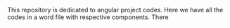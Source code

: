 
This repository is dedicated to angular project codes. Here we have all the codes in a word file with respective components.
There

